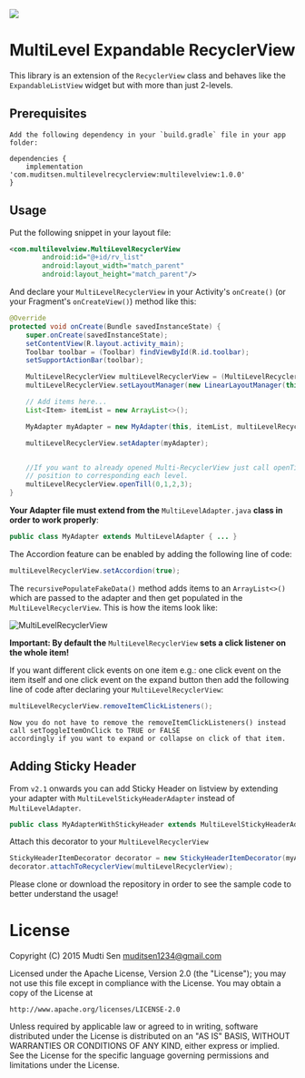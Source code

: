 [![](https://jitpack.io/v/BhupeshSahu/multilevelrecyclerview.svg)](https://jitpack.io/#BhupeshSahu/multilevelrecyclerview)
# MultiLevel Expandable RecyclerView
This library is an extension of the `RecyclerView` class and behaves like the `ExpandableListView` widget but with more than just 2-levels.


## Prerequisites


```
Add the following dependency in your `build.gradle` file in your app folder:

dependencies {
    implementation 'com.muditsen.multilevelrecyclerview:multilevelview:1.0.0'
}
 ```
 
 
## Usage
Put the following snippet in your layout file:
```xml
<com.multilevelview.MultiLevelRecyclerView
        android:id="@+id/rv_list"
        android:layout_width="match_parent"
        android:layout_height="match_parent"/>
```

And declare your `MultiLevelRecyclerView` in your Activity's `onCreate()` (or your Fragment's `onCreateView()`) method like this:
```java
@Override
protected void onCreate(Bundle savedInstanceState) {
    super.onCreate(savedInstanceState);
    setContentView(R.layout.activity_main);
    Toolbar toolbar = (Toolbar) findViewById(R.id.toolbar);
    setSupportActionBar(toolbar);

    MultiLevelRecyclerView multiLevelRecyclerView = (MultiLevelRecyclerView) findViewById(R.id.rv_list);
    multiLevelRecyclerView.setLayoutManager(new LinearLayoutManager(this));

    // Add items here...
    List<Item> itemList = new ArrayList<>();

    MyAdapter myAdapter = new MyAdapter(this, itemList, multiLevelRecyclerView);

    multiLevelRecyclerView.setAdapter(myAdapter);


    //If you want to already opened Multi-RecyclerView just call openTill where is parameter is
    // position to corresponding each level.
    multiLevelRecyclerView.openTill(0,1,2,3);
}
```

**Your Adapter file must extend from the** `MultiLevelAdapter.java` **class in order to work properly**:
```java
public class MyAdapter extends MultiLevelAdapter { ... }
```

The Accordion feature can be enabled by adding the following line of code:
```java
multiLevelRecyclerView.setAccordion(true);
```

The `recursivePopulateFakeData()` method adds items to an `ArrayList<>()` which are passed to the adapter and then get populated in the `MultiLevelRecyclerView`. This is how the items look like:

![MultiLevelRecyclerView][image1]

**Important: By default the** `MultiLevelRecyclerView` **sets a click listener on the whole item!**

If you want different click events on one item e.g.: one click event on the item itself and one click event on the expand button then add the following line of code after declaring your `MultiLevelRecyclerView`:
```java
multiLevelRecyclerView.removeItemClickListeners();
```

```
Now you do not have to remove the removeItemClickListeners() instead call setToggleItemOnClick to TRUE or FALSE
accordingly if you want to expand or collapse on click of that item.
```
## Adding Sticky Header

From `v2.1` onwards you can add Sticky Header on listview by extending your adapter with `MultiLevelStickyHeaderAdapter` instead of `MultiLevelAdapter`.
```java
public class MyAdapterWithStickyHeader extends MultiLevelStickyHeaderAdapter {
```
Attach this decorator to your `MultiLevelRecyclerView`

```java
StickyHeaderItemDecorator decorator = new StickyHeaderItemDecorator(myAdapter);
decorator.attachToRecyclerView(multiLevelRecyclerView);
```

Please clone or download the repository in order to see the sample code to better understand the usage!

# License
Copyright (C) 2015 Mudti Sen <muditsen1234@gmail.com>

Licensed under the Apache License, Version 2.0 (the "License");
you may not use this file except in compliance with the License.
You may obtain a copy of the License at

    http://www.apache.org/licenses/LICENSE-2.0

Unless required by applicable law or agreed to in writing, software
distributed under the License is distributed on an "AS IS" BASIS,
WITHOUT WARRANTIES OR CONDITIONS OF ANY KIND, either express or implied.
See the License for the specific language governing permissions and
limitations under the License.

[//]: # (References)
[image1]: ./images/multilevelrecyclerview-screenshot1.png?raw=true "MultiLevelRecyclerView"
